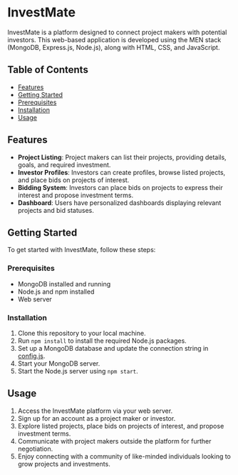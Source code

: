 # InvestMate

InvestMate is a platform designed to connect project makers with potential investors. This web-based application is developed using the MEN stack (MongoDB, Express.js, Node.js), along with HTML, CSS, and JavaScript.

## Table of Contents
- [Features](#features)
- [Getting Started](#getting-started)
- [Prerequisites](#prerequisites)
- [Installation](#installation)
- [Usage](#usage)

## Features
- **Project Listing**: Project makers can list their projects, providing details, goals, and required investment.
- **Investor Profiles**: Investors can create profiles, browse listed projects, and place bids on projects of interest.
- **Bidding System**: Investors can place bids on projects to express their interest and propose investment terms.
- **Dashboard**: Users have personalized dashboards displaying relevant projects and bid statuses.

## Getting Started
To get started with InvestMate, follow these steps:

### Prerequisites
- MongoDB installed and running
- Node.js and npm installed
- Web server

### Installation
1. Clone this repository to your local machine.
2. Run `npm install` to install the required Node.js packages.
3. Set up a MongoDB database and update the connection string in [config.js](config.js).
4. Start your MongoDB server.
5. Start the Node.js server using `npm start`.

## Usage
1. Access the InvestMate platform via your web server.
2. Sign up for an account as a project maker or investor.
3. Explore listed projects, place bids on projects of interest, and propose investment terms.
4. Communicate with project makers outside the platform for further negotiation.
5. Enjoy connecting with a community of like-minded individuals looking to grow projects and investments.
